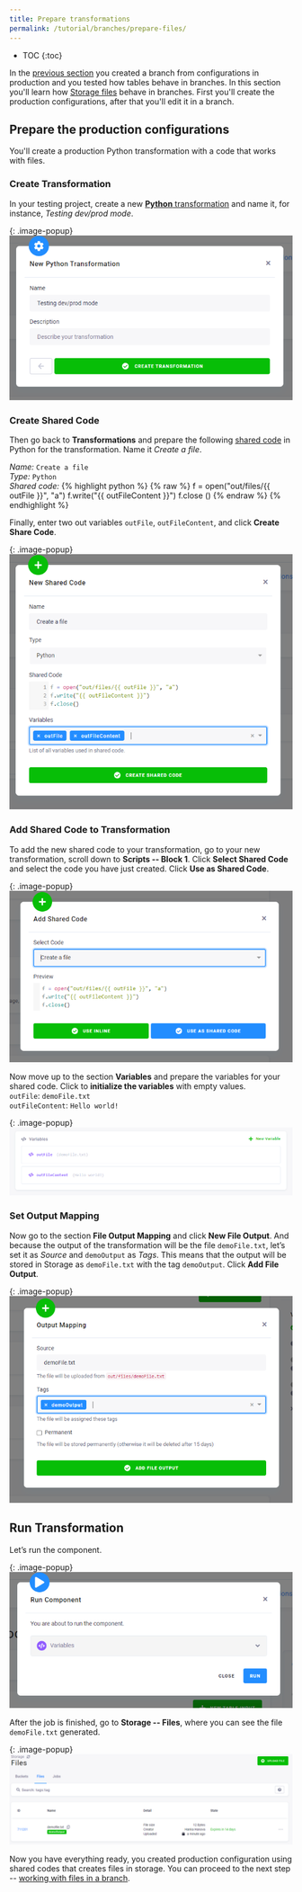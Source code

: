 ```yaml
---
title: Prepare transformations
permalink: /tutorial/branches/prepare-files/
---
```


* TOC
{:toc}

In the [previous section](/tutorial/branches/tables-in-branch/) you created a branch from configurations in production and you tested how tables behave in branches. In this section you'll learn how [Storage files](/storage/files/) behave in branches. First you'll create the production configurations, after that you'll edit it in a branch. 

## Prepare the production configurations
You'll create a production Python transformation with a code that works with files. 

### Create Transformation
In your testing project, create a new [**Python** transformation](/transformations/python-plain/) and name it, for instance, *Testing dev/prod mode*.

{: .image-popup}
![Screenshot - Create Transformation](/tutorial/branches/figures/01-new-transformation.png)

### Create Shared Code
Then go back to **Transformations** and prepare the following [shared code](/transformations/variables/#shared-code)
in Python for the transformation. Name it *Create a file*.

*Name:* `Create a file`
<br> *Type:* `Python`
<br> *Shared code:*
{% highlight python %}
{% raw %}
f = open("out/files/{{ outFile }}", "a")
f.write("{{ outFileContent }}")
f.close ()
{% endraw %}
{% endhighlight %}

Finally, enter two out variables `outFile`, `outFileContent`, and click **Create Share Code**.

{: .image-popup}
![Screenshot - New Shared Code](/tutorial/branches/figures/02-new-shared-code.png)

### Add Shared Code to Transformation
To add the new shared code to your transformation, go to your new transformation, scroll down to
**Scripts -- Block 1**. Click **Select Shared Code** and select the code you have just created.
Click **Use as Shared Code**.

{: .image-popup}
![Screenshot - Add Shared Code](/tutorial/branches/figures/03-add-shared-code.png)

Now move up to the section **Variables** and prepare the variables for your shared code.
Click to **initialize the variables** with empty values.
<br> `outFile`: `demoFile.txt`
<br> `outFileContent`: `Hello world!`

{: .image-popup}
![Screenshot - Initialize Variables](/tutorial/branches/figures/04-initialize-variables.png)

### Set Output Mapping
Now go to the section **File Output Mapping** and click **New File Output**. And because the output of the
transformation will be the file `demoFile.txt`, let’s set it as *Source* and `demoOutput` as *Tags*. This means
that the output will be stored in Storage as `demoFile.txt` with the tag `demoOutput`. Click **Add File Output**.

{: .image-popup}
![Screenshot - Set Output Mapping](/tutorial/branches/figures/05-output-mapping.png)

## Run Transformation
Let’s run the component.

{: .image-popup}
![Screenshot - Run Transformation](/tutorial/branches/figures/06-run-component.png)

After the job is finished, go to **Storage -- Files**, where you can see the file `demoFile.txt` generated.

{: .image-popup}
![Screenshot - Generated File ](/tutorial/branches/figures/07-generated-file.png)

Now you have everything ready, you created production configuration using shared codes that creates files in storage. You can proceed to the next step -- [working with files in a branch](/tutorial/branches/files-in-branch/). 
